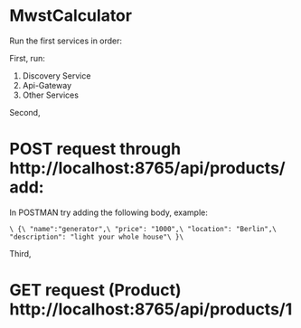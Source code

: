 # MwstCalculator
Run the first services in order:

First, run:

1. Discovery Service
2. Api-Gateway
3. Other Services

Second,
# POST request through http://localhost:8765/api/products/add:
In POSTMAN try adding the following body, example:

`
\
{\
    "name":"generator",\
    "price": "1000",\
    "location": "Berlin",\
    "description": "light your whole house"\
}\
`

Third, 
# GET request (Product) http://localhost:8765/api/products/1

